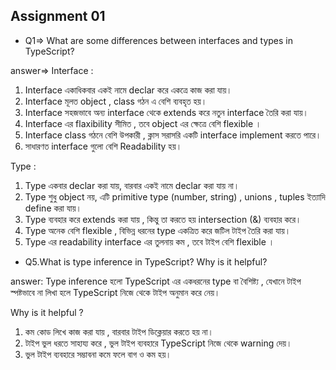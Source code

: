 ## Assignment 01

* Q1=> What are some differences between interfaces and types in TypeScript?

answer=> 
Interface : 
1) Interface একাধিকবার একই নামে declar করে একত্রে কাজ করা যায়। 
2) Interface মূলত object , class গঠন এ  বেশি ব্যবহৃত হয়। 
3) Interface সহজভাবে অন্য interface থেকে extends করে নতুন interface তৈরি করা যায়। 
4) Interface এর flaxibility সীমিত , তবে object এর ক্ষেত্রে বেশি flexible । 
5) Interface class গঠনে বেশি উপকারী , ক্লাস সরাসরি একটি interface implement করতে পারে। 
6) সাধারণত interface গুলো বেশি Readability হয়। 

Type : 
1) Type একবার declar করা যায়, বারবার একই নামে declar করা যায় না। 
2) Type শুধু object নয়, এটি primitive type (number, string) , unions , tuples ইত্যাদি define করা যায়। 
3) Type ব্যবহার করে extends করা যায় , কিন্তু তা করতে হয়  intersection (&) ব্যবহার করে। 
4) Type অনেক বেশি flexible , বিভিন্ন ধরনের type একত্রিত করে জটিল টাইপ তৈরি করা যায়। 
5) Type এর readability interface এর তুলনায় কম , তবে টাইপ বেশি flexible ।



* Q5.What is type inference in TypeScript? Why is it helpful?

answer: 
Type inference হলো TypeScript এর একধরনের type বা বৈশিষ্ট্য , যেখানে টাইপ স্পষ্টভাবে না লিখা হলে TypeScript নিজে থেকে টাইপ অনুমান করে নেয়। 

Why is it helpful ?
1) কম কোড লিখে কাজ করা যায় , বারবার টাইপ ডিক্লেয়ার করতে হয় না। 
2) টাইপ ভুল ধরতে সাহায্য করে , ভুল টাইপ ব্যবহারে TypeScript নিজে থেকে warning দেয়। 
3) ভুল টাইপ ব্যবহারে সম্ভাবনা কমে ফলে বাগ ও কম হয়।
